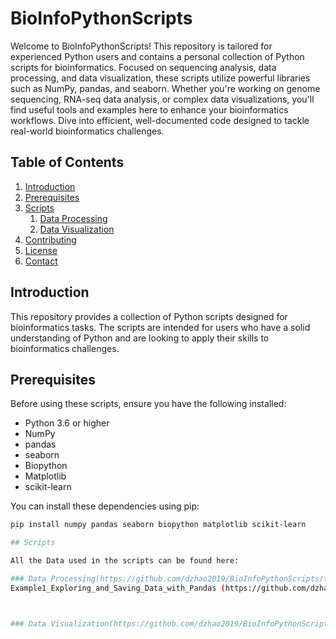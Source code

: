 # BioInfoPythonScripts

Welcome to BioInfoPythonScripts! This repository is tailored for experienced Python users and contains a personal collection of Python scripts for bioinformatics. Focused on sequencing analysis, data processing, and data visualization, these scripts utilize powerful libraries such as NumPy, pandas, and seaborn. Whether you're working on genome sequencing, RNA-seq data analysis, or complex data visualizations, you'll find useful tools and examples here to enhance your bioinformatics workflows. Dive into efficient, well-documented code designed to tackle real-world bioinformatics challenges.

## Table of Contents

1. [Introduction](#introduction)
2. [Prerequisites](#prerequisites)
3. [Scripts](#scripts)
    1. [Data Processing](#data-processing)
    2. [Data Visualization](#data-visualization)
4. [Contributing](#contributing)
5. [License](#license)
6. [Contact](#contact)

## Introduction

This repository provides a collection of Python scripts designed for bioinformatics tasks. The scripts are intended for users who have a solid understanding of Python and are looking to apply their skills to bioinformatics challenges.

## Prerequisites

Before using these scripts, ensure you have the following installed:

- Python 3.6 or higher
- NumPy
- pandas
- seaborn
- Biopython
- Matplotlib
- scikit-learn

You can install these dependencies using pip:

```bash
pip install numpy pandas seaborn biopython matplotlib scikit-learn

## Scripts

All the Data used in the scripts can be found here:

### Data Processing(https://github.com/dzhao2019/BioInfoPythonScripts/tree/main/Data%20Processing)
Example1_Exploring_and_Saving_Data_with_Pandas (https://github.com/dzhao2019/BioInfoPythonScripts/blob/main/Data%20Processing/Example1_Exploring_and_Saving_Data_with_Pandas.py)



### Data Visualization(https://github.com/dzhao2019/BioInfoPythonScripts/tree/main/Data%20Visualization)





